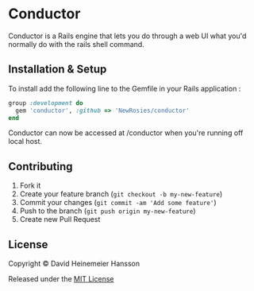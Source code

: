 # Conductor

Conductor is a Rails engine that lets you do through a web UI what you'd normally do with the rails shell command.

## Installation & Setup

To install add the following line to the Gemfile in your Rails  application :

```ruby
group :development do
  gem 'conductor', :github => 'NewRosies/conductor'
end
```

Conductor can now be accessed at /conductor when you're running off local host.

## Contributing

1. Fork it
2. Create your feature branch (`git checkout -b my-new-feature`)
3. Commit your changes (`git commit -am 'Add some feature'`)
4. Push to the branch (`git push origin my-new-feature`)
5. Create new Pull Request

## License

Copyright &copy; David Heinemeier Hansson

Released under the [MIT License](http://www.opensource.org/licenses/MIT)

